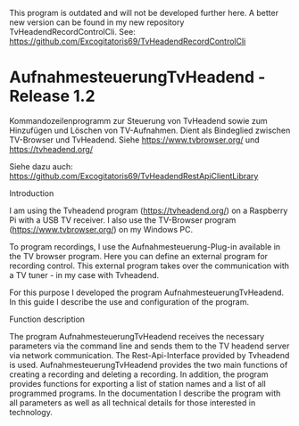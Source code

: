 This program is outdated and will not be developed further here. A better new version can be found in my new repository TvHeadendRecordControlCli.
See: https://github.com/Excogitatoris69/TvHeadendRecordControlCli

# AufnahmesteuerungTvHeadend - Release 1.2
Kommandozeilenprogramm zur Steuerung von TvHeadend sowie zum Hinzufügen und Löschen von TV-Aufnahmen.
Dient als Bindeglied zwischen TV-Browser und TvHeadend. 
Siehe https://www.tvbrowser.org/ und https://tvheadend.org/

Siehe dazu auch:
https://github.com/Excogitatoris69/TvHeadendRestApiClientLibrary

Introduction

I am using the Tvheadend program (https://tvheadend.org/) on a Raspberry Pi with a USB TV receiver. 
I also use the TV-Browser program (https://www.tvbrowser.org/) on my Windows PC.

To program recordings, I use the Aufnahmesteuerung-Plug-in available in the TV browser program. Here you can define an external program for recording control. This external program takes over the communication with a TV tuner - in my case with Tvheadend.

For this purpose I developed the program AufnahmesteuerungTvHeadend. In this guide I describe the use and configuration of the program.

Function description

The program AufnahmesteuerungTvHeadend receives the necessary parameters via the command line and sends them to the TV headend server via network communication. 
The Rest-Api-Interface provided by Tvheadend is used.
AufnahmesteuerungTvHeadend provides the two main functions of creating a recording and deleting a recording. In addition, the program provides functions for exporting a list of station names and a list of all programmed programs.
In the documentation I describe the program with all parameters as well as all technical details for those interested in technology.
